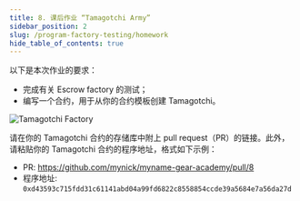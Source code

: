 ```yaml
---
title: 8. 课后作业 “Tamagotchi Army”
sidebar_position: 2
slug: /program-factory-testing/homework
hide_table_of_contents: true
---
```


以下是本次作业的要求：

- 完成有关 Escrow factory 的测试；
- 编写一个合约，用于从你的合约模板创建 Tamagotchi。

![Tamagotchi Factory](/img/22/tamagotchi-army.jpg)

请在你的 Tamagotchi 合约的存储库中附上 pull request（PR）的链接。此外，请粘贴你的 Tamagotchi 合约的程序地址，格式如下示例：

- PR: <https://github.com/mynick/myname-gear-academy/pull/8>
- 程序地址: `0xd43593c715fdd31c61141abd04a99fd6822c8558854ccde39a5684e7a56da27d`
